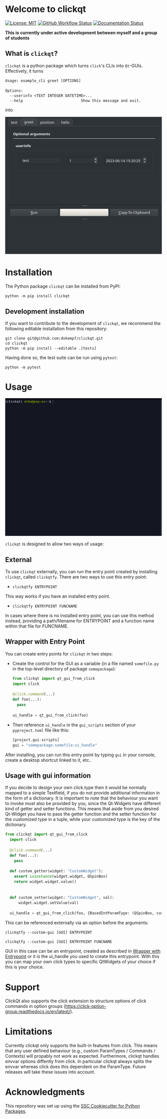 # Welcome to clickqt

[![License: MIT](https://img.shields.io/badge/License-MIT-yellow.svg)](https://opensource.org/licenses/MIT)
[![GitHub Workflow Status](https://img.shields.io/github/actions/workflow/status/dokempf/clickqt/ci.yml?branch=main)](https://github.com/dokempf/clickqt/actions/workflows/ci.yml)
[![Documentation Status](https://readthedocs.org/projects/clickqt/badge/)](https://clickqt.readthedocs.io/)

**This is currently under active development between myself and a group of students**

## What is `clickqt`?
`clickqt` is a python package which turns `click`'s CLIs into `Qt`-GUIs.
Effectively, it turns
```
Usage: example_cli greet [OPTIONS]

Options:
  --userinfo <TEXT INTEGER DATETIME>...
  --help                          Show this message and exit.
```
into

![test](readme_resources/clickqt_interface.png)


# Installation

The Python package `clickqt` can be installed from PyPI:

```
python -m pip install clickqt
```

## Development installation

If you want to contribute to the development of `clickqt`, we recommend
the following editable installation from this repository:

```
git clone git@github.com:dokempf/clickqt.git
cd clickqt
python -m pip install --editable .[tests]
```

Having done so, the test suite can be run using `pytest`:

```
python -m pytest
```

# Usage

![test](readme_resources/preview.gif)


`clickqt` is designed to allow two ways of usage:
  ## External
To use `clickqt` externally, you can run the entry point created by installing `clickqt`, called `clickqtfy`.
There are two ways to use this entry point:
- ```
  clickqtfy ENTRYPOINT
  ```
This way works if you have an installed entry point.
- ```
  clickqtfy ENTRYPOINT FUNCNAME
  ```
In cases where there is no installed entry point, you can use this method instead, providing a path/filename for ENTRYPOINT and a function name within that file for FUNCNAME.

## Wrapper with Entry Point <a name="wrapper_with_entry_point"></a>
You can create entry points for `clickqt` in two steps:
* Create the control for the GUI as a variable (in a file named `somefile.py` in the top-level directory of package `somepackage`):
  ``` python
  from clickqt import qt_gui_from_click
  import click

  @click.command(...)
  def foo(...):
    pass

  ui_handle = qt_gui_from_click(foo)
  ```
* Then reference `ui_handle` in the `gui_scripts` section of your `pyproject.toml` file like this:
  ``` python
  [project.gui-scripts]
  gui = "somepackage.somefile:ui_handle"
  ```
After installing, you can run this entry point by typing `gui` in your console, create a desktop shortcut linked to it, etc..

## Usage with gui information
If you decide to design your own click.type then it would be normally mapped to a simple Textfield, if you do not provide additional information in the form of a dictionary.
It is important to note that the behaviour you want to invoke must also be provided by you, since the Qt-Widgets have different kind of getter and setter functions. This means that aside from you desired Qt-Widget you have to pass the getter function and the setter function for the customized type in a tuple, while your customized type is the key of the dictionary.
```python
from clickqt import qt_gui_from_click
  import click

  @click.command(...)
  def foo(...):
    pass

  def custom_getter(widget: "CustomWidget"):
    assert isinstance(widget.widget, QSpinBox)
    return widget.widget.value()


  def custom_setter(widget: "CustomWidget", val):
      widget.widget.setValue(val)

  ui_handle = qt_gui_from_click(foo, {BasedIntParamType: (QSpinBox, custom_getter, custom_setter)})
```
This can be referenced externally via an option before the arguments:
```
clickqtfy --custom-gui [GUI] ENTRYPOINT
```
```
clickqtfy --custom-gui [GUI] ENTRYPOINT FUNCNAME
```
GUI in this case can be an entrypoint, created as described in [Wrapper with Entrypoint](#wrapper_with_entrypoint) or it is the ui_handle you used to create this entrypoint.
With this you can map your own click types to specific QtWidgets of your choice if this is your choice.
# Support
ClickQt also supports the click extension to structure options of click commands in option groups (https://click-option-group.readthedocs.io/en/latest/).
# Limitations

Currently clickqt only supports the built-in features from click.
This means that any user defined behaviour (e.g., custom ParamTypes / Commands / Contexts) will propably not work as expected.
Furthermore, clickqt handles envvar options diffently from click.
In particular clickqt always splits the envvar whereas click does this dependent on the ParamType.
Future releases will take these issues into account.

# Acknowledgments

This repository was set up using the [SSC Cookiecutter for Python Packages](https://github.com/ssciwr/cookiecutter-python-package).
